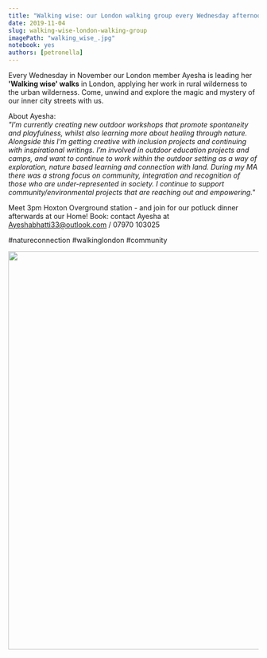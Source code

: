 ```yaml
---
title: "Walking wise: our London walking group every Wednesday afternoon"
date: 2019-11-04
slug: walking-wise-london-walking-group
imagePath: "walking_wise_.jpg"
notebook: yes
authors: [petronella]
---
```


Every Wednesday in November our London member Ayesha is leading her **'Walking wise' walks** in London, applying her work in rural wilderness to the urban wilderness. Come, unwind and explore the magic and mystery of our inner city streets with us.

About Ayesha:  
*"I’m currently creating new outdoor workshops that promote spontaneity and playfulness, whilst also learning more about healing through nature. Alongside this I’m getting creative with inclusion projects and continuing with inspirational writings. I’m involved in outdoor education projects and camps, and want to continue to work within the outdoor setting as a way of exploration, nature based learning and connection with land. During my MA there was a strong focus on community, integration and recognition of those who are under-represented in society. I continue to support community/environmental projects that are reaching out and empowering."*  


Meet 3pm Hoxton Overground station - and join for our potluck dinner afterwards at our Home!
Book: contact Ayesha at Ayeshabhatti33@outlook.com / 07970 103025

#natureconnection #walkinglondon #community

<img src="/images/walking_wise_.jpg" width="800">



